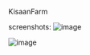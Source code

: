 KisaanFarm

screenshots:
![image](https://github.com/Gautam-Jee/organic.github.io/assets/86409075/f2fabb1f-58d6-46a3-98a5-b501789ace8a)

![image](https://github.com/Gautam-Jee/organic.github.io/assets/86409075/09d911e3-79a4-4c78-8bf5-ceeb0ebed944)

